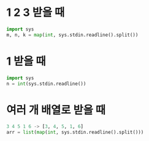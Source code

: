 # 1 2 3 받을 때
```py
import sys
m, n, k = map(int, sys.stdin.readline().split())
```

# 1 받을 때
```py
import sys
n = int(sys.stdin.readline())
```

# 여러 개 배열로 받을 때
```py
3 4 5 1 6 -> [3, 4, 5, 1, 6]
arr = list(map(int, sys.stdin.readline().split()))
```